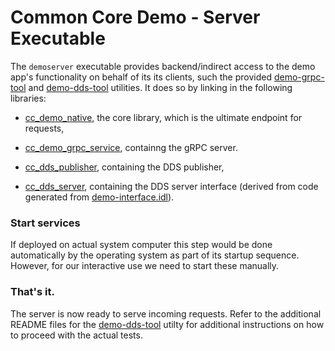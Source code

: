 Common Core Demo - Server Executable
====================================

The `demoserver` executable provides backend/indirect access to the demo app's functionality on behalf of its its clients, such the provided [demo-grpc-tool](../utils/grpc-tool) and [demo-dds-tool](../utils/dds-tool) utilities.  It does so by linking in the following libraries:

* [cc_demo_native](../impl/native/README.md), the core library, which is the ultimate endpoint for requests,

* [cc_demo_grpc_service](../impl/grpc/server), containng the gRPC server.

* [cc_dds_publisher](../impl/dds/dds-publisher), containing the DDS publisher,

* [cc_dds_server](../impl/dds/rpc-server), containing the DDS server interface (derived from code generated from [demo-interface.idl](../../idl/demo-interface.idl)).


### Start services

If deployed on actual system computer this step would be done automatically by the operating system as part of its startup sequence. However, for our interactive use we need to start these manually.

### That's it.

The server is now ready to serve incoming requests. Refer to the additional README files for the [demo-dds-tool](../utils/dds-tool/README.md) utilty for additional instructions on how to proceed with the actual tests.

